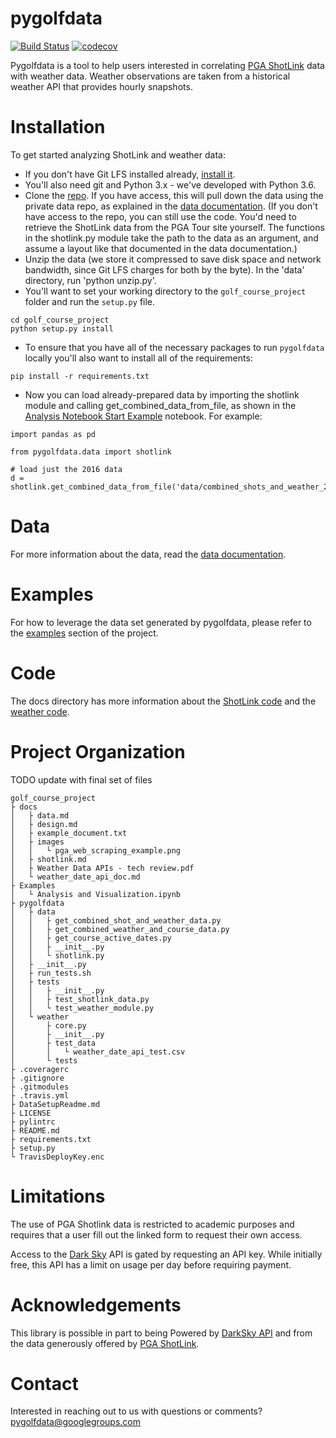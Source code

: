 # pygolfdata
[![Build
Status](https://travis-ci.org/awfuldynne/golf_course_project.svg?branch=master)](https://travis-ci.org/awfuldynne/golf_course_project)
[![codecov](https://codecov.io/gh/awfuldynne/golf_course_project/branch/master/graph/badge.svg)](https://codecov.io/gh/awfuldynne/golf_course_project)

Pygolfdata is a tool to help users interested in correlating [PGA ShotLink](https://www.pgatour.com/stats/shotlinkintelligence/overview.html) data with weather data. Weather observations are taken from a historical weather API that provides hourly snapshots.

# Installation

To get started analyzing ShotLink and weather data:
- If you don't have Git LFS installed already, [install it](https://git-lfs.github.com). 
- You'll also need git and Python 3.x - we've developed with Python 3.6.
- Clone the [repo](https://github.com/awfuldynne/golf_course_project). If you have access, this will pull down the data using the private data repo, as explained in the [data documentation](docs/data.md). (If you don't have access to the repo, you can still use the code. You'd need to retrieve the ShotLink data from the PGA Tour site yourself. The functions in the shotlink.py module take the path to the data as an argument, and assume a layout like that documented in the data documentation.)
- Unzip the data (we store it compressed to save disk space and network bandwidth, since Git LFS charges for both by the byte). In the 'data' directory, run 'python unzip.py'.
- You'll want to set your working directory to the `golf_course_project` folder and run the `setup.py` file.
```
cd golf_course_project
python setup.py install
```
- To ensure that you have all of the necessary packages to run `pygolfdata` locally you'll also want to install all of the requirements:
```
pip install -r requirements.txt
```
- Now you can load already-prepared data by importing the shotlink module and calling get_combined_data_from_file, as shown in the [Analysis Notebook Start Example](https://github.com/awfuldynne/golf_course_project/blob/master/Examples/Analysis%20Notebook%20Start%20Example.ipynb) notebook. For example:
```
import pandas as pd

from pygolfdata.data import shotlink

# load just the 2016 data
d = shotlink.get_combined_data_from_file('data/combined_shots_and_weather_2016_2016.csv')
```

# Data
For more information about the data, read the [data documentation](docs/data.md).

# Examples
For how to leverage the data set generated by pygolfdata, please refer to the [examples](https://github.com/awfuldynne/golf_course_project/tree/master/Examples) section of the project.

# Code
The docs directory has more information about the [ShotLink code](docs/shotlink.md) and the [weather code](docs/weather_date_api_doc.md). 

# Project Organization
TODO update with final set of files
```
golf_course_project
├ docs
│   ├ data.md
│   ├ design.md
│   ├ example_document.txt
│   ├ images
│   │   └ pga_web_scraping_example.png
│   ├ shotlink.md
│   ├ Weather Data APIs - tech review.pdf
│   └ weather_date_api_doc.md
├ Examples
│   └ Analysis and Visualization.ipynb
├ pygolfdata
│   ├ data
│   │   ├ get_combined_shot_and_weather_data.py
│   │   ├ get_combined_weather_and_course_data.py
│   │   ├ get_course_active_dates.py
│   │   ├ __init__.py
│   │   └ shotlink.py
│   ├ __init__.py
│   ├ run_tests.sh
│   ├ tests
│   │   ├ __init__.py
│   │   ├ test_shotlink_data.py
│   │   └ test_weather_module.py
│   └ weather
│       ├ core.py
│       ├ __init__.py
│       ├ test_data
│       │   └ weather_date_api_test.csv
│       └ tests
├ .coveragerc
├ .gitignore
├ .gitmodules
├ .travis.yml
├ DataSetupReadme.md
├ LICENSE
├ pylintrc
├ README.md
├ requirements.txt
├ setup.py
└ TravisDeployKey.enc
```
# Limitations
The use of PGA Shotlink data is restricted to academic purposes and requires that a user fill out the linked form to request their own access.

Access to the [Dark Sky](https://darksky.net/dev) API is gated by requesting an API key. While initially free, this API has a limit on usage per day before requiring payment.

# Acknowledgements
This library is possible in part to being Powered by [DarkSky API](https://darksky.net/poweredby/) and from the data generously offered by [PGA ShotLink](https://www.pgatour.com/stats/shotlinkintelligence/overview.html).

# Contact
Interested in reaching out to us with questions or comments? pygolfdata@googlegroups.com
